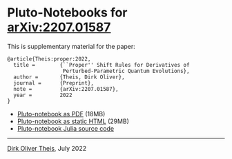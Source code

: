 # Pluto-Notebooks for [arXiv:2207.01587](https://arxiv.org/abs/2207.01587)

This is supplementary material for the paper:

```
@article{Theis:proper:2022,
  title =        {``Proper'' Shift Rules for Derivatives of
                  Perturbed-Parametric Quantum Evolutions},
  author =       {Theis, Dirk Oliver},
  journal =      {Preprint},
  note =         {arXiv:2207.01587},
  year =         2022
}
```

* [Pluto-notebook as PDF](./nyquist-vs-banchi+crooks.jl.pdf) (18MB)
* [Pluto-notebook as static HTML](./nyquist-vs-banchi+crooks.jl.html)  (29MB)
* [Pluto-notebook Julia source code](nyquist-vs-banchi+crooks.jl)

---

[Dirk Oliver Theis](https://quantum-computing.ut.ee/?page_id=292), July 2022
